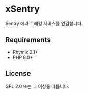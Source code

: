# xSentry
Sentry 에러 트래킹 서비스를 연결합니다.

## Requirements
* Rhymix 2.1+
* PHP 8.0+

## License
GPL 2.0 또는 그 이상을 따릅니다.
